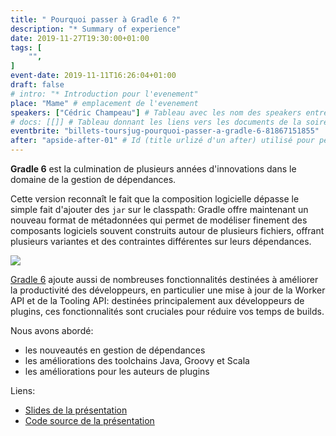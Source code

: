 ```yaml
---
title: " Pourquoi passer à Gradle 6 ?"
description: "* Summary of experience"
date: 2019-11-27T19:30:00+01:00
tags: [
    "",
]
event-date: 2019-11-11T16:26:04+01:00
draft: false
# intro: "* Introduction pour l'evenement"
place: "Mame" # emplacement de l'evenement
speakers: ["Cédric Champeau"] # Tableau avec les nom des speakers entre " et séparé par des ,
# docs: [[]] # Tableau donnant les liens vers les documents de la soirée hors affiche - exemple : [["L'inauguration","http://toursjug.cloud.xwiki.com/xwiki/bin/download/Meetings/20080409/InaugurationToursJUG.pdf"], ["Unitils et Selenium","Unitils-Selenium.pdf"]]
eventbrite: "billets-toursjug-pourquoi-passer-a-gradle-6-81867151855"
after: "apside-after-01" # Id (title urlizé d'un after) utilisé pour peupler la section after d'un evvent (exemple : apside-after-01)
---
```

**Gradle 6** est la culmination de plusieurs années d'innovations dans le domaine de la gestion de dépendances.

Cette version reconnaît le fait que la composition logicielle dépasse le simple fait d'ajouter des `jar` sur le classpath: Gradle offre maintenant un nouveau format de métadonnées qui permet de modéliser finement des composants logiciels souvent construits autour de plusieurs fichiers, offrant plusieurs variantes et des contraintes différentes sur leurs dépendances.
<!--more-->
![](Gradle_Assets/Gradle/Primary/PNG/gradle-dark-green-primary.png)

[Gradle 6](https://gradle.org/) ajoute aussi de nombreuses fonctionnalités destinées à améliorer la productivité des développeurs, en particulier une mise à jour de la Worker API et de la Tooling API: destinées principalement aux développeurs de plugins, ces fonctionnalités sont cruciales pour réduire vos temps de builds.

Nous avons abordé:

* les nouveautés en gestion de dépendances
* les améliorations des toolchains Java, Groovy et Scala
* les améliorations pour les auteurs de plugins

Liens:
* [Slides de la présentation](https://github.com/melix/gradle-6-whats-new)
* [Code source de la présentation](https://github.com/melix/gradle-6-whats-new)
